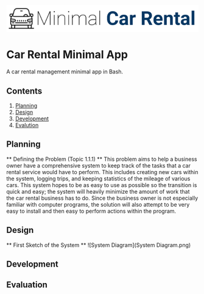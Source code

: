 ![CarRental](logo.png)

Car Rental Minimal App
===========================

A car rental management minimal app in Bash.

Contents
-----
  1. [Planning](#planning)
  1. [Design](#design)
  1. [Development](#development)
  1. [Evalution](#evaluation)

Planning
----------
** Defining the Problem (Topic 1.1.1) **
This problem aims to help a business owner have a comprehensive system to keep track of the tasks that a car rental service would have to perform. This includes creating new cars within the system, logging trips, and keeping statistics of the mileage of various cars. This system hopes to be as easy to use as possible so the transition is quick and easy; the system will heavily minimize the amount of work that the car rental business has to do. Since the business owner is not especially familiar with computer programs, the solution will also attempt to be very easy to install and then easy to perform actions within the program.

Design
---------
** First Sketch of the System **
![System Diagram](System Diagram.png)

Development
--------

Evaluation
-----------



